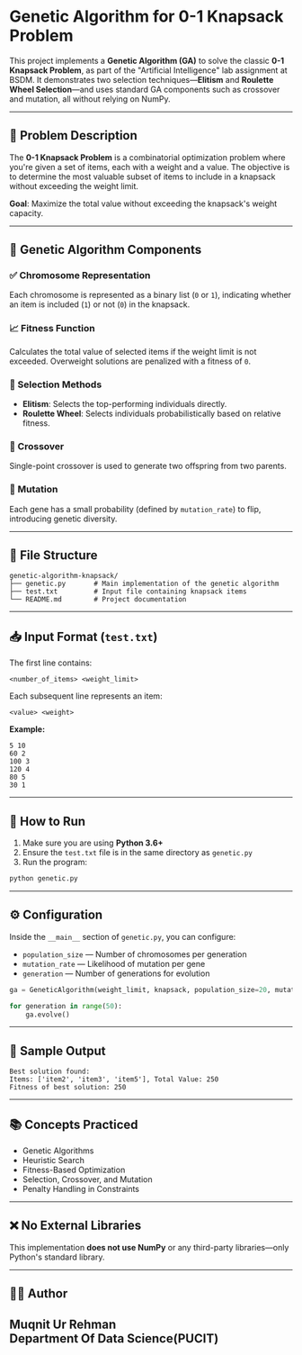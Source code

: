 # Genetic Algorithm for 0-1 Knapsack Problem

This project implements a **Genetic Algorithm (GA)** to solve the classic **0-1 Knapsack Problem**, as part of the "Artificial Intelligence" lab assignment at BSDM. It demonstrates two selection techniques—**Elitism** and **Roulette Wheel Selection**—and uses standard GA components such as crossover and mutation, all without relying on NumPy.

---

## 🧠 Problem Description

The **0-1 Knapsack Problem** is a combinatorial optimization problem where you're given a set of items, each with a weight and a value. The objective is to determine the most valuable subset of items to include in a knapsack without exceeding the weight limit.

**Goal**: Maximize the total value without exceeding the knapsack's weight capacity.

---

## 🔬 Genetic Algorithm Components

### ✅ Chromosome Representation
Each chromosome is represented as a binary list (`0` or `1`), indicating whether an item is included (`1`) or not (`0`) in the knapsack.

### 📈 Fitness Function
Calculates the total value of selected items if the weight limit is not exceeded. Overweight solutions are penalized with a fitness of `0`.

### 🎯 Selection Methods
- **Elitism**: Selects the top-performing individuals directly.
- **Roulette Wheel**: Selects individuals probabilistically based on relative fitness.

### 🔀 Crossover
Single-point crossover is used to generate two offspring from two parents.

### 🧬 Mutation
Each gene has a small probability (defined by `mutation_rate`) to flip, introducing genetic diversity.

---

## 📁 File Structure

```
genetic-algorithm-knapsack/
├── genetic.py       # Main implementation of the genetic algorithm
├── test.txt         # Input file containing knapsack items
└── README.md        # Project documentation
```

---

## 📥 Input Format (`test.txt`)

The first line contains:
```
<number_of_items> <weight_limit>
```

Each subsequent line represents an item:
```
<value> <weight>
```

**Example:**
```
5 10
60 2
100 3
120 4
80 5
30 1
```

---

## 🚀 How to Run

1. Make sure you are using **Python 3.6+**
2. Ensure the `test.txt` file is in the same directory as `genetic.py`
3. Run the program:
```bash
python genetic.py
```

---

## ⚙️ Configuration

Inside the `__main__` section of `genetic.py`, you can configure:

- `population_size` — Number of chromosomes per generation
- `mutation_rate` — Likelihood of mutation per gene
- `generation` — Number of generations for evolution

```python
ga = GeneticAlgorithm(weight_limit, knapsack, population_size=20, mutation_rate=0.2)

for generation in range(50):
    ga.evolve()
```

---

## 🧪 Sample Output

```
Best solution found:
Items: ['item2', 'item3', 'item5'], Total Value: 250
Fitness of best solution: 250
```

---

## 📚 Concepts Practiced

- Genetic Algorithms
- Heuristic Search
- Fitness-Based Optimization
- Selection, Crossover, and Mutation
- Penalty Handling in Constraints

---

## ❌ No External Libraries

This implementation **does not use NumPy** or any third-party libraries—only Python's standard library.

---

## 🧑‍💻 Author

**Muqnit Ur Rehman**  
**Department Of Data Science(PUCIT)**
---


